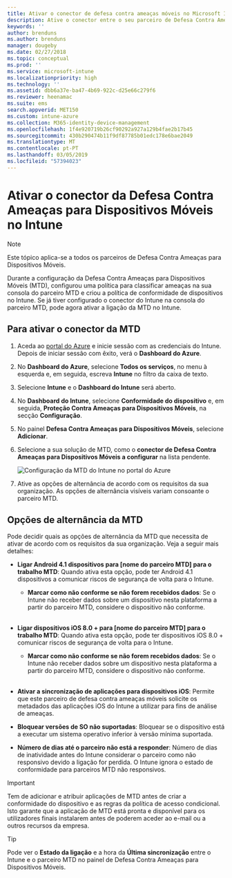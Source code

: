 ```yaml
---
title: Ativar o conector de defesa contra ameaças móveis no Microsoft Intune | Microsoft Intune
description: Ative o conector entre o seu parceiro de Defesa Contra Ameaças para Dispositivos Móveis (MTD) e o Microsoft Intune.
keywords: ''
author: brenduns
ms.author: brenduns
manager: dougeby
ms.date: 02/27/2018
ms.topic: conceptual
ms.prod: ''
ms.service: microsoft-intune
ms.localizationpriority: high
ms.technology: ''
ms.assetid: dbb6a37e-ba47-4b69-922c-d25e66c279f6
ms.reviewer: heenamac
ms.suite: ems
search.appverid: MET150
ms.custom: intune-azure
ms.collection: M365-identity-device-management
ms.openlocfilehash: 1f4e920719b26cf90292a927a129b4fae2b17b45
ms.sourcegitcommit: 430b290474b11f9df87785b01edc178e6bae2049
ms.translationtype: MT
ms.contentlocale: pt-PT
ms.lasthandoff: 03/05/2019
ms.locfileid: "57394023"
---
```

# <a name="enable-the-mobile-threat-defense-connector-in-intune"></a>Ativar o conector da Defesa Contra Ameaças para Dispositivos Móveis no Intune

> [!NOTE] 
> Este tópico aplica-se a todos os parceiros de Defesa Contra Ameaças para Dispositivos Móveis.

Durante a configuração da Defesa Contra Ameaças para Dispositivos Móveis (MTD), configurou uma política para classificar ameaças na sua consola do parceiro MTD e criou a política de conformidade de dispositivos no Intune. Se já tiver configurado o conector do Intune na consola do parceiro MTD, pode agora ativar a ligação da MTD no Intune.

## <a name="to-enable-the-mtd-connector"></a>Para ativar o conector da MTD

1. Aceda ao [portal do Azure](https://portal.azure.com) e inicie sessão com as credenciais do Intune. Depois de iniciar sessão com êxito, verá o **Dashboard do Azure**.

2. No **Dashboard do Azure**, selecione **Todos os serviços**, no menu à esquerda e, em seguida, escreva **Intune** no filtro da caixa de texto.

3. Selecione **Intune** e o **Dashboard do Intune** será aberto.

4. No **Dashboard do Intune**, selecione **Conformidade do dispositivo** e, em seguida, **Proteção Contra Ameaças para Dispositivos Móveis**, na secção **Configuração**.

5. No painel **Defesa Contra Ameaças para Dispositivos Móveis**, selecione **Adicionar**.

6. Selecione a sua solução de MTD, como o **conector de Defesa Contra Ameaças para Dispositivos Móveis a configurar** na lista pendente.

    ![Configuração da MTD do Intune no portal do Azure](./media/enable-mtd-connector-1.png)

7. Ative as opções de alternância de acordo com os requisitos da sua organização. As opções de alternância visíveis variam consoante o parceiro MTD.

## <a name="mtd-toggle-options"></a>Opções de alternância da MTD

Pode decidir quais as opções de alternância da MTD que necessita de ativar de acordo com os requisitos da sua organização. Veja a seguir mais detalhes:

- **Ligar Android 4.1 dispositivos para [nome do parceiro MTD] para o trabalho MTD**: Quando ativa esta opção, pode ter Android 4.1 dispositivos a comunicar riscos de segurança de volta para o Intune.
    - **Marcar como não conforme se não forem recebidos dados**: Se o Intune não receber dados sobre um dispositivo nesta plataforma a partir do parceiro MTD, considere o dispositivo não conforme.
<br></br>
- **Ligar dispositivos iOS 8.0 + para [nome do parceiro MTD] para o trabalho MTD**: Quando ativa esta opção, pode ter dispositivos iOS 8.0 + comunicar riscos de segurança de volta para o Intune.
    - **Marcar como não conforme se não forem recebidos dados**: Se o Intune não receber dados sobre um dispositivo nesta plataforma a partir do parceiro MTD, considere o dispositivo não conforme.
<br></br>
- **Ativar a sincronização de aplicações para dispositivos iOS**: Permite que este parceiro de defesa contra ameaças móveis solicite os metadados das aplicações iOS do Intune a utilizar para fins de análise de ameaças.

- **Bloquear versões de SO não suportadas**: Bloquear se o dispositivo está a executar um sistema operativo inferior à versão mínima suportada.

- **Número de dias até o parceiro não está a responder**: Número de dias de inatividade antes do Intune considerar o parceiro como não responsivo devido a ligação for perdida. O Intune ignora o estado de conformidade para parceiros MTD não responsivos.

> [!IMPORTANT] 
> Tem de adicionar e atribuir aplicações de MTD antes de criar a conformidade do dispositivo e as regras da política de acesso condicional. Isto garante que a aplicação de MTD está pronta e disponível para os utilizadores finais instalarem antes de poderem aceder ao e-mail ou a outros recursos da empresa.

> [!TIP]
> Pode ver o **Estado da ligação** e a hora da **Última sincronização** entre o Intune e o parceiro MTD no painel de Defesa Contra Ameaças para Dispositivos Móveis.
